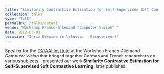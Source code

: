 ```yaml
---
title: "Similarity Contrastive Estimation for Self-Supervised Soft Contrastive Learning"
collection: talks
type: "Talk"
permalink: /talks/dataai
venue: "Workshop Franco-Allemand ”Computer Vision” "
date: 2012-03-01
location: "Inria Domaine de Voluceau - Rocquencourt"
---
```


Speaker for the [DATAAI institute](https://dataia.eu/en) at the Workshop Franco-Allemand *Computer Vision* that bringed together German and French researchers on various subjects. I presented our work **Similarity Contrastive Estimation for Self-Supervised Soft Contrastive Learning**, later published.
